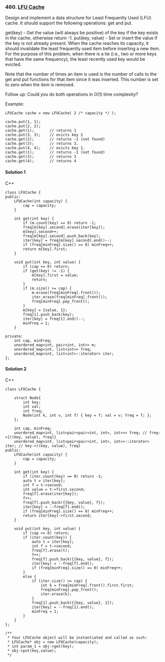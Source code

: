 ### 460\. [LFU Cache](https://leetcode.com/problems/lfu-cache/)

Design and implement a data structure for Least Frequently Used (LFU) cache. It should support the following operations: get and put.

get(key) - Get the value (will always be positive) of the key if the key exists in the cache, otherwise return -1.
put(key, value) - Set or insert the value if the key is not already present. When the cache reaches its capacity, it should invalidate the least frequently used item before inserting a new item. For the purpose of this problem, when there is a tie (i.e., two or more keys that have the same frequency), the least recently used key would be evicted.

Note that the number of times an item is used is the number of calls to the get and put functions for that item since it was inserted. This number is set to zero when the item is removed.

Follow up:
Could you do both operations in O(1) time complexity?

Example:
```
LFUCache cache = new LFUCache( 2 /* capacity */ );

cache.put(1, 1);
cache.put(2, 2);
cache.get(1);       // returns 1
cache.put(3, 3);    // evicts key 2
cache.get(2);       // returns -1 (not found)
cache.get(3);       // returns 3.
cache.put(4, 4);    // evicts key 1.
cache.get(1);       // returns -1 (not found)
cache.get(3);       // returns 3
cache.get(4);       // returns 4
```

#### Solution 1

C++

```
class LFUCache {
public:
    LFUCache(int capacity) {
        cap = capacity;
    }
    
    int get(int key) {
        if (m.count(key) == 0) return -1;
        freq[m[key].second].erase(iter[key]);
        m[key].second++;
        freq[m[key].second].push_back(key);
        iter[key] = freq[m[key].second].end()--;
        if (freq[minFreq].size() == 0) minFreq++;
        return m[key].first;
    }
    
    void put(int key, int value) {
        if (cap <= 0) return;
        if (get(key) != -1) {
            m[key].first = value;
            return;
        }
        if (m.size() >= cap) {
            m.erase(freq[minFreq].front());
            iter.erase(freq[minFreq].front());
            freq[minFreq].pop_front();
        }
        m[key] = {value, 1};
        freq[1].push_back(key);
        iter[key] = freq[1].end()--;
        minFreq = 1;
    }

private:
    int cap, minFreq;
    unordered_map<int, pair<int, int>> m;
    unordered_map<int, list<int>> freq;
    unordered_map<int, list<int>::iterator> iter;
};
```

#### Solution 2

C++

```
class LFUCache {
    
    struct Node{
        int key;
        int val;
        int freq;
        Node(int k, int v, int f) { key = f; val = v; freq = f; };
    };
    
    int cap, minFreq;
    unordered_map<int, list<pair<pair<int, int>, int>>> freq; // freq->{((key, value), freq)}
    unordered_map<int, list<pair<pair<int, int>, int>>::iterator> iter; // key->((key, value), freq)
public:
    LFUCache(int capacity) {
        cap = capacity;
    }
    
    int get(int key) {
        if (iter.count(key) == 0) return -1;
        auto t = iter[key];
        int f = t->second;
        int value = t->first.second;
        freq[f].erase(iter[key]);
        f++;
        freq[f].push_back({{key, value}, f});
        iter[key] = --freq[f].end();
        if (freq[minFreq].size() == 0) minFreq++;
        return iter[key]->first.second;
    }
    
    void put(int key, int value) {
        if (cap <= 0) return;
        if (iter.count(key)) {
            auto t = iter[key];
            int f = t->second;
            freq[f].erase(t);
            f++;
            freq[f].push_back({{key, value}, f});
            iter[key] = --freq[f].end();
            if (freq[minFreq].size() == 0) minFreq++;
        }
        else {
            if (iter.size() >= cap) {
                int k = freq[minFreq].front().first.first;
                freq[minFreq].pop_front();
                iter.erase(k);
            }
            freq[1].push_back({{key, value}, 1});
            iter[key] = --freq[1].end();
            minFreq = 1;
        }
    }
};

/**
 * Your LFUCache object will be instantiated and called as such:
 * LFUCache* obj = new LFUCache(capacity);
 * int param_1 = obj->get(key);
 * obj->put(key,value);
 */
```

